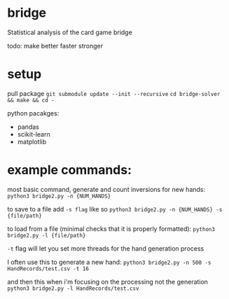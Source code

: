 # bridge
Statistical analysis of the card game bridge

todo: make better faster stronger

# setup

pull package
`git submodule update --init --recursive`
`cd bridge-solver && make && cd -`

python pacakges: 
- pandas
- scikit-learn
- matplotlib

# example commands:

most basic command, generate and count inversions for new hands:
`python3 bridge2.py -n {NUM_HANDS}`

to save to a file add `-s flag` like so
`python3 bridge2.py -n {NUM_HANDS} -s {file/path}`

to load from a file (minimal checks that it is properly formatted):
`python3 bridge2.py -l {file/path}`

`-t` flag will let you set more threads for the hand generation process

I often use this to generate a new hand:
`python3 bridge2.py -n 500 -s HandRecords/test.csv -t 16`

and then this when i'm focusing on the processing not the generation
`python3 bridge2.py -l HandRecords/test.csv`
